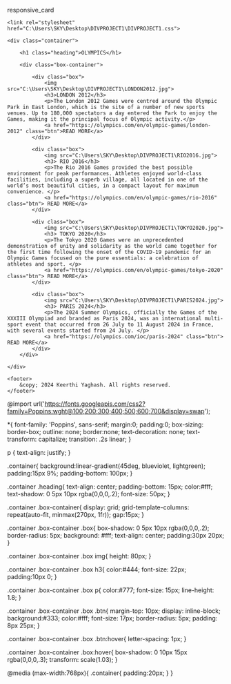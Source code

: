 responsive_card
<!DOCTYPE html>
<html lang="en">
<head>
    <meta charset="UTF-8">
    <meta http-equiv="X-UA-compatible" con tent="IE=edge">
    <meta name="viewport" content="width=device-width,initial-scale=1.0">
 

    <link rel="stylesheet" href="C:\Users\SKY\Desktop\DIVPROJECT1\DIVPROJECT1.css">

</head> 

<body>

    <div class="container">

        <h1 class="heading">OLYMPICS</h1>

        <div class="box-container">

            <div class="box">
                <img src="C:\Users\SKY\Desktop\DIVPROJECT1\LONDON2012.jpg">
                <h3>LONDON 2012</h3>
                <p>The London 2012 Games were centred around the Olympic Park in East London, which is the site of a number of new sports venues. Up to 180,000 spectators a day entered the Park to enjoy the Games, making it the principal focus of Olympic activity.</p>
                <a href="https://olympics.com/en/olympic-games/london-2012" class="btn">READ MORE</a>
            </div>

            <div class="box">
                <img src="C:\Users\SKY\Desktop\DIVPROJECT1\RIO2016.jpg">
                <h3> RIO 2016</h3>
                <p>The Rio 2016 Games provided the best possible environment for peak performances. Athletes enjoyed world-class facilities, including a superb village, all located in one of the world’s most beautiful cities, in a compact layout for maximum convenience. </p>
                <a href="https://olympics.com/en/olympic-games/rio-2016" class="btn"> READ MORE</a>
            </div>

            <div class="box">
                <img src="C:\Users\SKY\Desktop\DIVPROJECT1\TOKYO2020.jpg">
                <h3> TOKYO 2020</h3>
                <p>The Tokyo 2020 Games were an unprecedented demonstration of unity and solidarity as the world came together for the first time following the onset of the COVID-19 pandemic for an Olympic Games focused on the pure essentials: a celebration of athletes and sport. </p>
                <a href="https://olympics.com/en/olympic-games/tokyo-2020" class="btn"> READ MORE</a>
            </div>

            <div class="box">
                <img src="C:\Users\SKY\Desktop\DIVPROJECT1\PARIS2024.jpg">
                <h3> PARIS 2024</h3>
                <p>The 2024 Summer Olympics, officially the Games of the XXXIII Olympiad and branded as Paris 2024, was an international multi-sport event that occurred from 26 July to 11 August 2024 in France, with several events started from 24 July. </p>
                <a href="https://olympics.com/ioc/paris-2024" class="btn"> READ MORE</a>
            </div>
        </div>

    </div>

    <footer>
        &copy; 2024 Keerthi Yaghash. All rights reserved.
    </footer>
</body>
</html>


@import url('https://fonts.googleapis.com/css2?family=Poppins:wght@100;200;300;400;500;600;700&display=swap');

*{
    font-family: 'Poppins', sans-serif;
    margin:0; padding:0;
    box-sizing: border-box;
    outline: none; border:none;
    text-decoration: none;
    text-transform: capitalize;
    transition: .2s linear;
}


p {
    text-align: justify;
}


.container{
    background:linear-gradient(45deg, blueviolet, lightgreen);
    padding:15px 9%;
    padding-bottom: 100px;
}

.container .heading{
    text-align: center;
    padding-bottom: 15px;
    color:#fff;
    text-shadow: 0 5px 10px rgba(0,0,0,.2);
    font-size: 50px;
}

.container .box-container{
    display: grid;
    grid-template-columns: repeat(auto-fit, minmax(270px, 1fr));
    gap:15px;
}

.container .box-container .box{
    box-shadow: 0 5px 10px rgba(0,0,0,.2);
    border-radius: 5px;
    background: #fff;
    text-align: center;
    padding:30px 20px;
}

.container .box-container .box img{
    height: 80px;
}

.container .box-container .box h3{
    color:#444;
    font-size: 22px;
    padding:10px 0;
}

.container .box-container .box p{
    color:#777;
    font-size: 15px;
    line-height: 1.8;
}

.container .box-container .box .btn{
    margin-top: 10px;
    display: inline-block;
    background:#333;
    color:#fff;
    font-size: 17px;
    border-radius: 5px;
    padding: 8px 25px;
}

.container .box-container .box .btn:hover{
    letter-spacing: 1px;
}

.container .box-container .box:hover{
    box-shadow: 0 10px 15px rgba(0,0,0,.3);
    transform: scale(1.03);
}

@media (max-width:768px){
    .container{
        padding:20px;
    }
}











